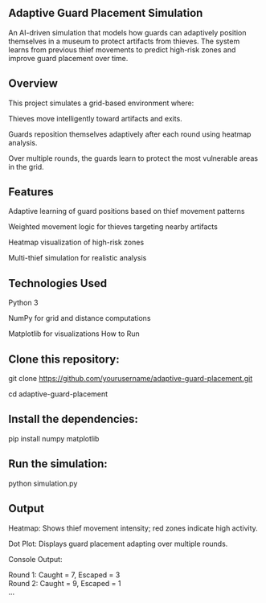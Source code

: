 ## Adaptive Guard Placement Simulation

An AI-driven simulation that models how guards can adaptively position themselves in a museum to protect artifacts from thieves. The system learns from previous thief movements to predict high-risk zones and improve guard placement over time.

## Overview

This project simulates a grid-based environment where:

Thieves move intelligently toward artifacts and exits.

Guards reposition themselves adaptively after each round using heatmap analysis.

Over multiple rounds, the guards learn to protect the most vulnerable areas in the grid.

## Features

Adaptive learning of guard positions based on thief movement patterns

Weighted movement logic for thieves targeting nearby artifacts

Heatmap visualization of high-risk zones

Multi-thief simulation for realistic analysis

## Technologies Used

Python 3

NumPy for grid and distance computations

Matplotlib for visualizations
How to Run

## Clone this repository:

git clone https://github.com/yourusername/adaptive-guard-placement.git

cd adaptive-guard-placement


## Install the dependencies:

pip install numpy matplotlib


## Run the simulation:

python simulation.py

## Output

Heatmap: Shows thief movement intensity; red zones indicate high activity.

Dot Plot: Displays guard placement adapting over multiple rounds.

Console Output:

Round 1: Caught = 7, Escaped = 3  
Round 2: Caught = 9, Escaped = 1  
...
